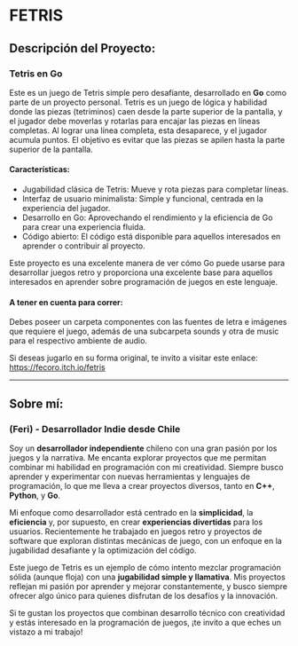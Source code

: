 # FETRIS
## Descripción del Proyecto:

### Tetris en Go

Este es un juego de Tetris simple pero desafiante, desarrollado en **Go** como parte de un proyecto personal. Tetris es un juego de lógica y habilidad donde las piezas (tetriminos) caen desde la parte superior de la pantalla, y el jugador debe moverlas y rotarlas para encajar las piezas en líneas completas. Al lograr una línea completa, esta desaparece, y el jugador acumula puntos. El objetivo es evitar que las piezas se apilen hasta la parte superior de la pantalla.

#### Características:
- Jugabilidad clásica de Tetris: Mueve y rota piezas para completar líneas.
- Interfaz de usuario minimalista: Simple y funcional, centrada en la experiencia del jugador.
- Desarrollo en Go: Aprovechando el rendimiento y la eficiencia de Go para crear una experiencia fluida.
- Código abierto: El código está disponible para aquellos interesados en aprender o contribuir al proyecto.

Este proyecto es una excelente manera de ver cómo Go puede usarse para desarrollar juegos retro y proporciona una excelente base para aquellos interesados en aprender sobre programación de juegos en este lenguaje.

#### A tener en cuenta para correr:
Debes poseer un carpeta componentes con las fuentes de letra e imágenes que requiere el juego, además de una subcarpeta sounds y otra de music para el respectivo ambiente de audio.

Si deseas jugarlo en su forma original, te invito a visitar este enlace:
https://fecoro.itch.io/fetris

---

## Sobre mí:

### (Feri) - Desarrollador Indie desde Chile

Soy un **desarrollador independiente** chileno con una gran pasión por los juegos y la narrativa. Me encanta explorar proyectos que me permitan combinar mi habilidad en programación con mi creatividad. Siempre busco aprender y experimentar con nuevas herramientas y lenguajes de programación, lo que me lleva a crear proyectos diversos, tanto en **C++**, **Python**, y **Go**.

Mi enfoque como desarrollador está centrado en la **simplicidad**, la **eficiencia** y, por supuesto, en crear **experiencias divertidas** para los usuarios. Recientemente he trabajado en juegos retro y proyectos de software que exploran distintas mecánicas de juego, con un enfoque en la jugabilidad desafiante y la optimización del código.

Este juego de Tetris es un ejemplo de cómo intento mezclar programación sólida (aunque floja) con una **jugabilidad simple y llamativa**. Mis proyectos reflejan mi pasión por aprender y mejorar constantemente, y busco siempre ofrecer algo único para quienes disfrutan de los desafíos y la innovación.

Si te gustan los proyectos que combinan desarrollo técnico con creatividad y estás interesado en la programación de juegos, ¡te invito a que eches un vistazo a mi trabajo!
